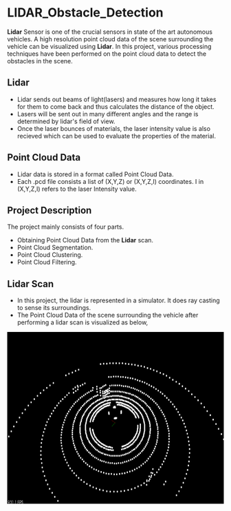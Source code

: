 # LIDAR_Obstacle_Detection
**Lidar** Sensor is one of the crucial sensors in state of the art autonomous vehicles. A high resolution point cloud data of the scene surrounding the vehicle can be visualized using **Lidar**. In this project, various processing techniques have been performed on the point cloud data to detect the obstacles in the scene.

## Lidar
* Lidar sends out beams of light(lasers) and measures how long it takes for them to come back and thus calculates the distance of the object.
* Lasers will be sent out in many different angles and the range is determined by lidar's field of view.
* Once the laser bounces of materials, the laser intensity value is also recieved which can be used to evaluate the properties of the material.

## Point Cloud Data
* Lidar data is stored in a format called Point Cloud Data. 
* Each .pcd file consists a list of (X,Y,Z) or (X,Y,Z,I) coordinates. I in (X,Y,Z,I) refers to the laser Intensity value.

## Project Description
The project mainly consists of four parts.
* Obtaining Point Cloud Data from the **Lidar** scan.
* Point Cloud Segmentation.
* Point Cloud Clustering.
* Point Cloud Filtering.

## Lidar Scan
* In this project, the lidar is represented in a simulator. It does ray casting to sense its surroundings.
* The Point Cloud Data of the scene surrounding the vehicle after performing a lidar scan is visualized as below,
<img src="media/simulatesPcd.png" width="1000" height="400" />



